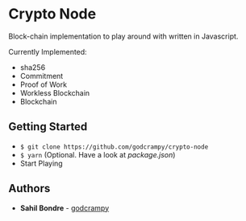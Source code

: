 # Crypto Node

Block-chain implementation to play around with written in Javascript.

Currently Implemented:

- sha256
- Commitment
- Proof of Work
- Workless Blockchain
- Blockchain

## Getting Started

- `$ git clone https://github.com/godcrampy/crypto-node`
- `$ yarn` (Optional. Have a look at _package.json_)
- Start Playing

## Authors

- **Sahil Bondre** - [godcrampy](https://github.com/godcrampy)
